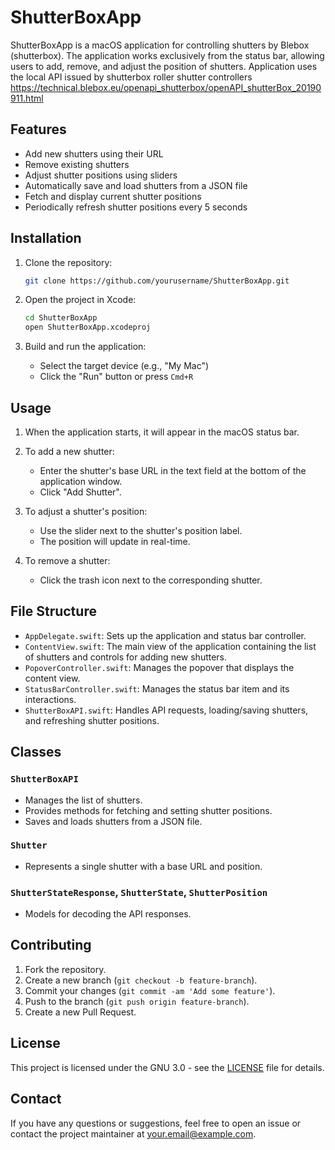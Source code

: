# ShutterBoxApp

ShutterBoxApp is a macOS application for controlling shutters by Blebox (shutterbox). The application works exclusively from the status bar, allowing users to add, remove, and adjust the position of shutters. Application uses the local API issued by shutterbox roller shutter controllers https://technical.blebox.eu/openapi_shutterbox/openAPI_shutterBox_20190911.html

## Features

- Add new shutters using their URL
- Remove existing shutters
- Adjust shutter positions using sliders
- Automatically save and load shutters from a JSON file
- Fetch and display current shutter positions
- Periodically refresh shutter positions every 5 seconds

## Installation

1. Clone the repository:
    ```bash
    git clone https://github.com/yourusername/ShutterBoxApp.git
    ```

2. Open the project in Xcode:
    ```bash
    cd ShutterBoxApp
    open ShutterBoxApp.xcodeproj
    ```

3. Build and run the application:
    - Select the target device (e.g., "My Mac")
    - Click the "Run" button or press `Cmd+R`

## Usage

1. When the application starts, it will appear in the macOS status bar.

2. To add a new shutter:
    - Enter the shutter's base URL in the text field at the bottom of the application window.
    - Click "Add Shutter".

3. To adjust a shutter's position:
    - Use the slider next to the shutter's position label.
    - The position will update in real-time.

4. To remove a shutter:
    - Click the trash icon next to the corresponding shutter.

## File Structure

- `AppDelegate.swift`: Sets up the application and status bar controller.
- `ContentView.swift`: The main view of the application containing the list of shutters and controls for adding new shutters.
- `PopoverController.swift`: Manages the popover that displays the content view.
- `StatusBarController.swift`: Manages the status bar item and its interactions.
- `ShutterBoxAPI.swift`: Handles API requests, loading/saving shutters, and refreshing shutter positions.

## Classes

### `ShutterBoxAPI`

- Manages the list of shutters.
- Provides methods for fetching and setting shutter positions.
- Saves and loads shutters from a JSON file.

### `Shutter`

- Represents a single shutter with a base URL and position.

### `ShutterStateResponse`, `ShutterState`, `ShutterPosition`

- Models for decoding the API responses.

## Contributing

1. Fork the repository.
2. Create a new branch (`git checkout -b feature-branch`).
3. Commit your changes (`git commit -am 'Add some feature'`).
4. Push to the branch (`git push origin feature-branch`).
5. Create a new Pull Request.

## License

This project is licensed under the GNU 3.0 - see the [LICENSE](LICENSE) file for details.

## Contact

If you have any questions or suggestions, feel free to open an issue or contact the project maintainer at your.email@example.com.

